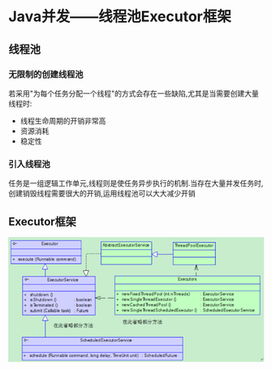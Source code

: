 # Java并发——线程池Executor框架

## 线程池

### 无限制的创建线程池
若采用"为每个任务分配一个线程"的方式会存在一些缺陷,尤其是当需要创建大量线程时:
* 线程生命周期的开销非常高
* 资源消耗
* 稳定性

### 引入线程池
任务是一组逻辑工作单元,线程则是使任务异步执行的机制.当存在大量并发任务时,创建销毁线程需要很大的开销,运用线程池可以大大减少开销

## Executor框架
![](./image/executor.png)

